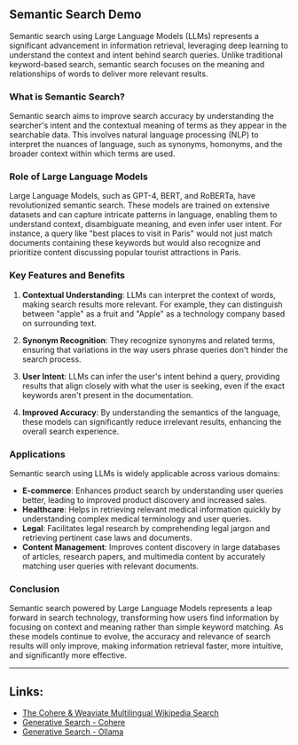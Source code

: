 ## Semantic Search Demo
Semantic search using Large Language Models (LLMs) represents a significant advancement in information retrieval, leveraging deep learning to understand the context and intent behind search queries. Unlike traditional keyword-based search, semantic search focuses on the meaning and relationships of words to deliver more relevant results.

### What is Semantic Search?
Semantic search aims to improve search accuracy by understanding the searcher's intent and the contextual meaning of terms as they appear in the searchable data. This involves natural language processing (NLP) to interpret the nuances of language, such as synonyms, homonyms, and the broader context within which terms are used.

### Role of Large Language Models
Large Language Models, such as GPT-4, BERT, and RoBERTa, have revolutionized semantic search. These models are trained on extensive datasets and can capture intricate patterns in language, enabling them to understand context, disambiguate meaning, and even infer user intent. For instance, a query like "best places to visit in Paris" would not just match documents containing these keywords but would also recognize and prioritize content discussing popular tourist attractions in Paris.

### Key Features and Benefits
1. **Contextual Understanding**: LLMs can interpret the context of words, making search results more relevant. For example, they can distinguish between "apple" as a fruit and "Apple" as a technology company based on surrounding text.
   
2. **Synonym Recognition**: They recognize synonyms and related terms, ensuring that variations in the way users phrase queries don't hinder the search process. 

3. **User Intent**: LLMs can infer the user's intent behind a query, providing results that align closely with what the user is seeking, even if the exact keywords aren't present in the documentation.

4. **Improved Accuracy**: By understanding the semantics of the language, these models can significantly reduce irrelevant results, enhancing the overall search experience.

### Applications
Semantic search using LLMs is widely applicable across various domains:
- **E-commerce**: Enhances product search by understanding user queries better, leading to improved product discovery and increased sales.
- **Healthcare**: Helps in retrieving relevant medical information quickly by understanding complex medical terminology and user queries.
- **Legal**: Facilitates legal research by comprehending legal jargon and retrieving pertinent case laws and documents.
- **Content Management**: Improves content discovery in large databases of articles, research papers, and multimedia content by accurately matching user queries with relevant documents.

### Conclusion
Semantic search powered by Large Language Models represents a leap forward in search technology, transforming how users find information by focusing on context and meaning rather than simple keyword matching. As these models continue to evolve, the accuracy and relevance of search results will only improve, making information retrieval faster, more intuitive, and significantly more effective.

---
## Links:
- [The Cohere & Weaviate Multilingual Wikipedia Search](https://wiki-multilingual-cohere.demo.weaviate.network/)
- [Generative Search - Cohere](https://weaviate.io/developers/weaviate/modules/reader-generator-modules/generative-cohere)
- [Generative Search - Ollama](https://weaviate.io/developers/weaviate/modules/reader-generator-modules/generative-ollama)
